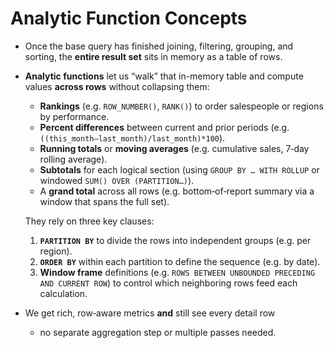 # Analytic Function Concepts

- Once the base query has finished joining, filtering, grouping, and sorting, the **entire result set** sits in memory as a table of rows.

- **Analytic functions** let us “walk” that in-memory table and compute values **across rows** without collapsing them:

  - **Rankings** (e.g. `ROW_NUMBER()`, `RANK()`) to order salespeople or regions by performance.
  - **Percent differences** between current and prior periods (e.g. `((this_month–last_month)/last_month)*100`).
  - **Running totals** or **moving averages** (e.g. cumulative sales, 7‑day rolling average).
  - **Subtotals** for each logical section (using `GROUP BY … WITH ROLLUP` or windowed `SUM() OVER (PARTITION…)`).
  - A **grand total** across all rows (e.g. bottom‑of‑report summary via a window that spans the full set).

  They rely on three key clauses:

  1. **`PARTITION BY`** to divide the rows into independent groups (e.g. per region).
  2. **`ORDER BY`** within each partition to define the sequence (e.g. by date).
  3. **Window frame** definitions (e.g. `ROWS BETWEEN UNBOUNDED PRECEDING AND CURRENT ROW`) to control which neighboring rows feed each calculation.

- We get rich, row‑aware metrics **and** still see every detail row

  - no separate aggregation step or multiple passes needed.